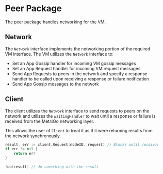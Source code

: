 # Peer Package

The peer package handles networking for the VM.

## Network

The `Network` interface implements the networking portion of the required VM interface. The VM utilizes the `Network` interface to:

- Set an App Gossip handler for incoming VM gossip messages
- Set an App Request handler for incoming VM request messages
- Send App Requests to peers in the network and specify a response handler to be called upon receiving a response or failure notification
- Send App Gossip messages to the network

## Client

The client utilizes the `Network` interface to send requests to peers on the network and utilizes the `waitingHandler` to wait until a response or failure is received from the MetalGo networking layer.

This allows the user of `Client` to treat it as if it were returning results from the network synchronously.

```go
result, err := client.Request(nodeID, request) // Blocks until receiving a response from the network
if err != nil {
    return err
}

foo(result) // do something with the result
```
